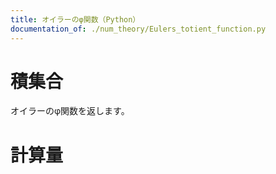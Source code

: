 ```yaml
---
title: オイラーのφ関数（Python）
documentation_of: ./num_theory/Eulers_totient_function.py
---
```


# 積集合
オイラーのφ関数を返します。

# 計算量
